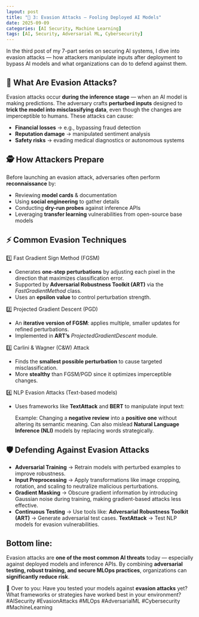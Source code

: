 ```yaml
---
layout: post
title: "🔐 3: Evasion Attacks — Fooling Deployed AI Models"
date: 2025-09-09
categories: [AI Security, Machine Learning]
tags: [AI, Security, Adversarial ML, Cybersecurity]
---
```


In the third post of my 7-part series on securing AI systems, I dive into evasion attacks — how attackers manipulate inputs after deployment to bypass AI models and what organizations can do to defend against them.

## 🎯 What Are Evasion Attacks?
Evasion attacks occur **during the inference stage** — when an AI model is making predictions. The adversary crafts **perturbed inputs** designed to **trick the model into misclassifying data**, even though the changes are imperceptible to humans.
These attacks can cause:
- **Financial losses** → e.g., bypassing fraud detection
- **Reputation damage** → manipulated sentiment analysis
- **Safety risks** → evading medical diagnostics or autonomous systems

## 🕵️ How Attackers Prepare
Before launching an evasion attack, adversaries often perform **reconnaissance** by:
- Reviewing **model cards** & documentation
- Using **social engineering** to gather details
- Conducting **dry-run probes** against inference APIs
- Leveraging **transfer learning** vulnerabilities from open-source base models

## ⚡ Common Evasion Techniques
1️⃣ Fast Gradient Sign Method (FGSM)
- Generates **one-step perturbations** by adjusting each pixel in the direction that maximizes classification error.
- Supported by **Adversarial Robustness Toolkit (ART)** via the _FastGradientMethod_ class.
- Uses an **epsilon value** to control perturbation strength.

2️⃣ Projected Gradient Descent (PGD)
- An **iterative version of FGSM**: applies multiple, smaller updates for refined perturbations.
- Implemented in **ART’s** _ProjectedGradientDescent_ module.

3️⃣ Carlini & Wagner (C&W) Attack
- Finds the **smallest possible perturbation** to cause targeted misclassification.
- More **stealthy** than FGSM/PGD since it optimizes imperceptible changes.

4️⃣ NLP Evasion Attacks (Text-based models)
- Uses frameworks like **TextAttack** and **BERT** to manipulate input text:

    Example: Changing a **negative review** into a **positive one** without altering its semantic meaning.
    Can also mislead **Natural Language Inference (NLI)** models by replacing words strategically.

## 🛡️ Defending Against Evasion Attacks
- **Adversarial Training** → Retrain models with perturbed examples to improve robustness.
- **Input Preprocessing** → Apply transformations like image cropping, rotation, and scaling to neutralize malicious perturbations.
- **Gradient Masking** → Obscure gradient information by introducing Gaussian noise during training, making gradient-based attacks less effective.
- **Continuous Testing** → Use tools like:
   **Adversarial Robustness Toolkit (ART)** → Generate adversarial test cases.
   **TextAttack** → Test NLP models for evasion vulnerabilities.

## Bottom line:
 Evasion attacks are **one of the most common AI threats** today — especially against deployed models and inference APIs. By combining **adversarial testing, robust training, and secure MLOps practices**, organizations can **significantly reduce risk**.

💬 Over to you:
 Have you tested your models against **evasion attacks** yet? What frameworks or strategies have worked best in your environment?
#AISecurity #EvasionAttacks #MLOps #AdversarialML #Cybersecurity #MachineLearning



